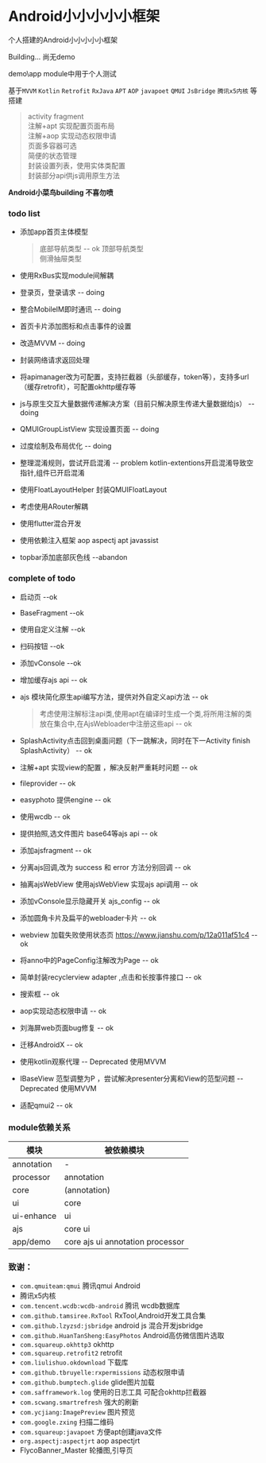 # Android小小小小小框架
个人搭建的Android小小小小小框架 

Building...  尚无demo

demo\app module中用于个人测试

基于`MVVM` `Kotlin` `Retrofit` `RxJava` `APT` `AOP` `javapoet` `QMUI` `JsBridge` `腾讯x5内核` 等搭建

> activity fragment  
  注解+apt 实现配置页面布局  
  注解+aop 实现动态权限申请  
  页面多容器可选  
  简便的状态管理  
  封装设置列表，使用实体类配置  
  封装部分api供js调用原生方法

<b>Android小菜鸟building  不喜勿喷</b>


### todo list

- 添加app首页主体模型
    > 底部导航类型   --  ok
    > 顶部导航类型  
    > 侧滑抽屉类型
      
- 使用RxBus实现module间解耦
- 登录页，登录请求  --  doing  
- 整合MobileIM即时通讯  --  doing  
- 首页卡片添加图标和点击事件的设置
- 改造MVVM  --  doing  
- 封装网络请求返回处理
- 将apimanager改为可配置，支持拦截器（头部缓存，token等），支持多url（缓存retrofit），可配置okhttp缓存等
- js与原生交互大量数据传递解决方案（目前只解决原生传递大量数据给js）  -- doing  
- QMUIGroupListView 实现设置页面  -- doing
- 过度绘制及布局优化 -- doing
- 整理混淆规则，尝试开启混淆  --  problem  kotlin-extentions开启混淆导致空指针,组件已开启混淆
- 使用FloatLayoutHelper 封装QMUIFloatLayout
- 考虑使用ARouter解耦       
- 使用flutter混合开发
- 使用依赖注入框架  aop  aspectj   apt  javassist
- topbar添加底部灰色线 --abandon


### complete of todo

- 启动页  --ok 
- BaseFragment  --ok
- 使用自定义注解  --ok
- 扫码按钮  --ok
- 添加vConsole --ok
- 增加缓存ajs api -- ok
- ajs 模块简化原生api编写方法，提供对外自定义api方法 -- ok
    > 考虑使用注解标注api类,使用apt在编译时生成一个类,将所用注解的类放在集合中,在AjsWebloader中注册这些api  -- ok
    
- SplashActivity点击回到桌面问题（下一跳解决，同时在下一Activity finish SplashActivity）  -- ok
- 注解+apt 实现view的配置 ，解决反射严重耗时问题  -- ok
- fileprovider  --  ok
- easyphoto  提供engine  -- ok
- 使用wcdb  --  ok 
- 提供拍照,选文件图片 base64等ajs api -- ok
- 添加ajsfragment -- ok
- 分离ajs回调,改为 success 和 error 方法分别回调  --  ok
- 抽离ajsWebView 使用ajsWebView 实现ajs api调用  --  ok
- 添加vConsole显示隐藏开关 ajs_config  --  ok
- 添加圆角卡片及扁平的webloader卡片 -- ok
- webview 加载失败使用状态页 https://www.jianshu.com/p/12a011af51c4  --  ok
- 将anno中的PageConfig注解改为Page  --  ok
- 简单封装recyclerview adapter ,点击和长按事件接口  --  ok
- 搜索框  --  ok
- aop实现动态权限申请  --  ok  
- 刘海屏web页面bug修复  --  ok  
- 迁移AndroidX --  ok  
- 使用kotlin观察代理  --  Deprecated  使用MVVM  
- IBaseView 范型调整为P ，尝试解决presenter分离和View的范型问题  --  Deprecated  使用MVVM  
- 适配qmui2  --  ok  


### module依赖关系
|模块|被依赖模块|
|---|---|
|annotation|-|
|processor|annotation|
|core|(annotation)|
|ui|core|
|ui-enhance|ui|
|ajs|core ui|
|app/demo|core ajs ui annotation processor|


### 致谢：
- `com.qmuiteam:qmui` 腾讯qmui Android
- 腾讯x5内核
- `com.tencent.wcdb:wcdb-android` 腾讯 wcdb数据库
- `com.github.tamsiree.RxTool`  RxTool,Android开发工具合集
- `com.github.lzyzsd:jsbridge` android js 混合开发jsbridge
- `com.github.HuanTanSheng:EasyPhotos`  Android高仿微信图片选取
- `com.squareup.okhttp3`  okhttp
- `com.squareup.retrofit2` retrofit
- `com.liulishuo.okdownload` 下载库
- `com.github.tbruyelle:rxpermissions` 动态权限申请
- `com.github.bumptech.glide`  glide图片加载
- `com.safframework.log`  使用的日志工具 可配合okhttp拦截器
- `com.scwang.smartrefresh`  强大的刷新
- `com.ycjiang:ImagePreview` 图片预览
- `com.google.zxing`  扫描二维码
- `com.squareup:javapoet` 方便apt创建java文件
- `org.aspectj:aspectjrt` aop aspectjrt
- FlycoBanner_Master 轮播图,引导页